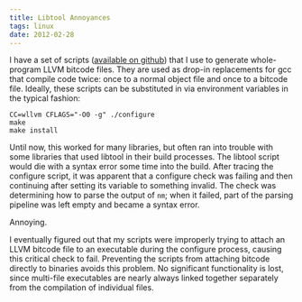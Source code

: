 ```yaml
---
title: Libtool Annoyances
tags: linux
date: 2012-02-28
---
```


I have a set of scripts
([available on github](https://github.com/travitch/whole-program-llvm))
that I use to generate whole-program LLVM bitcode files.  They are
used as drop-in replacements for gcc that compile code twice: once to
a normal object file and once to a bitcode file.  Ideally, these
scripts can be substituted in via environment variables in the typical
fashion:

~~~~~~~~~~
CC=wllvm CFLAGS="-O0 -g" ./configure
make
make install
~~~~~~~~~~

Until now, this worked for many libraries, but often ran into trouble
with some libraries that used libtool in their build processes.  The
libtool script would die with a syntax error some time into the build.
After tracing the configure script, it was apparent that a configure
check was failing and then continuing after setting its variable to
something invalid.  The check was determining how to parse the output
of `nm`; when it failed, part of the parsing pipeline was left empty
and became a syntax error.

Annoying.

I eventually figured out that my scripts were improperly trying to
attach an LLVM bitcode file to an executable during the configure
process, causing this critical check to fail.  Preventing the scripts
from attaching bitcode directly to binaries avoids this problem.  No
significant functionality is lost, since multi-file executables are
nearly always linked together separately from the compilation of
individual files.
